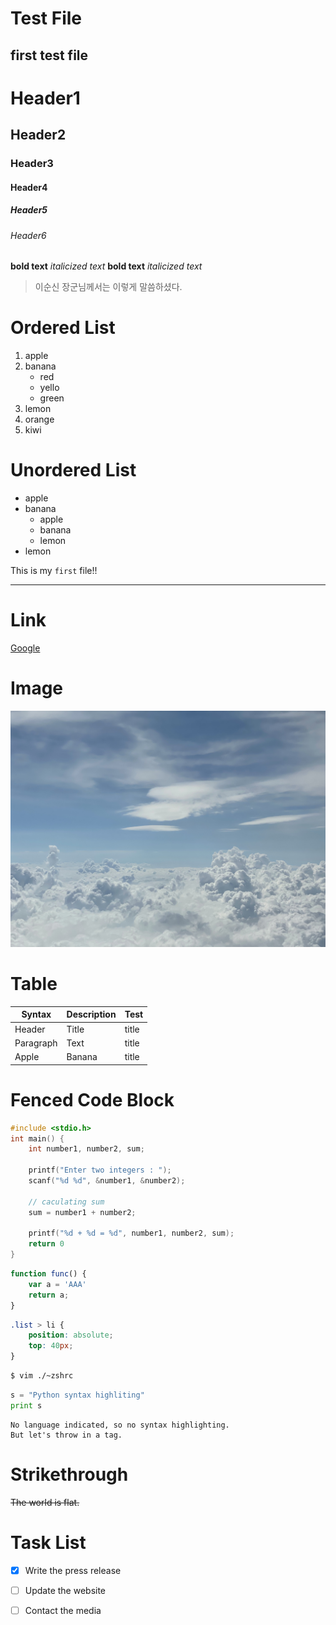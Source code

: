 # Test File
## first test file

# Header1
## Header2
### Header3
#### Header4
##### Header5
###### Header6

**bold text**
*italicized text*
__bold text__
_italicized text_

> 이순신 장군님께서는 이렇게 말씀하셨다.

# Ordered List
1. apple
2. banana
    - red
    - yello
    - green
3. lemon
9. orange
5. kiwi

# Unordered List
- apple
- banana
    - apple
    - banana
    - lemon
- lemon

This is my `first` file!!

---

# Link
[Google](http://www.google.com)

# Image
![cloud image](cloud.jpg)

# Table
| Syntax | Description | Test |
| ------ | ------ | ----- |
| Header | Title | title |
| Paragraph | Text | title |
| Apple | Banana | title |

# Fenced Code Block
```c
#include <stdio.h>
int main() {
    int number1, number2, sum;

    printf("Enter two integers : ");
    scanf("%d %d", &number1, &number2);

    // caculating sum
    sum = number1 + number2;

    printf("%d + %d = %d", number1, number2, sum);
    return 0
}
```

```javascript
function func() {
    var a = 'AAA'
    return a;
}
```

```css
.list > li {
    position: absolute;
    top: 40px;
}
```

```bash
$ vim ./~zshrc
```

```python 
s = "Python syntax highliting"
print s
```

```
No language indicated, so no syntax highlighting.
But let's throw in a tag.
```

# Strikethrough
~~The world is flat.~~

# Task List
- [x] Write the press release
- [ ] Update the website
- [ ] Contact the media

